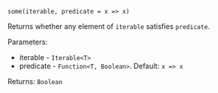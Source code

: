 `some(iterable, predicate = x => x)`

Returns whether any element of `iterable` satisfies `predicate`.

Parameters:
* iterable - `Iterable<T>`
* predicate - `Function<T, Boolean>`. Default: `x => x`

Returns: `Boolean`

